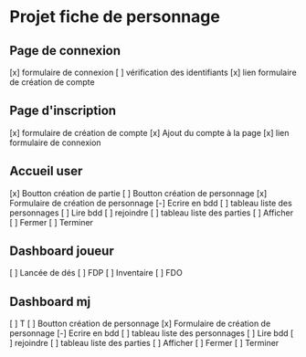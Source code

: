 # Projet fiche de personnage

## Page de connexion
  [x] formulaire de connexion 
  [ ] vérification des identifiants
  [x] lien formulaire de création de compte

## Page d'inscription
  [x] formulaire de création de compte
  [x] Ajout du compte à la page
  [x] lien formulaire de connexion

## Accueil user
  [x] Boutton création de partie
  [ ] Boutton création de personnage
  [x] Formulaire de création de personnage
    [-] Ecrire en bdd
  [ ] tableau liste des personnages
    [ ] Lire bdd
    [ ] rejoindre
  [ ] tableau liste des parties
    [ ] Afficher
    [ ] Fermer
    [ ] Terminer

## Dashboard joueur
  [ ] Lancée de dés
  [ ] FDP
    [ ] Inventaire
        [ ] FDO
    
## Dashboard mj
  [ ] T
  [ ] Boutton création de personnage
  [x] Formulaire de création de personnage
    [-] Ecrire en bdd
  [ ] tableau liste des personnages
    [ ] Lire bdd
    [ ] rejoindre
  [ ] tableau liste des parties
    [ ] Afficher
    [ ] Fermer
    [ ] Terminer


